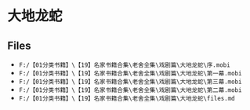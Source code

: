 # 大地龙蛇

## Files

- `F:/【01分类书籍】\【19】名家书籍合集\老舍全集\戏剧篇\大地龙蛇\序.mobi`
- `F:/【01分类书籍】\【19】名家书籍合集\老舍全集\戏剧篇\大地龙蛇\第一幕.mobi`
- `F:/【01分类书籍】\【19】名家书籍合集\老舍全集\戏剧篇\大地龙蛇\第三幕.mobi`
- `F:/【01分类书籍】\【19】名家书籍合集\老舍全集\戏剧篇\大地龙蛇\第二幕.mobi`
- `F:/【01分类书籍】\【19】名家书籍合集\老舍全集\戏剧篇\大地龙蛇\files.md`
